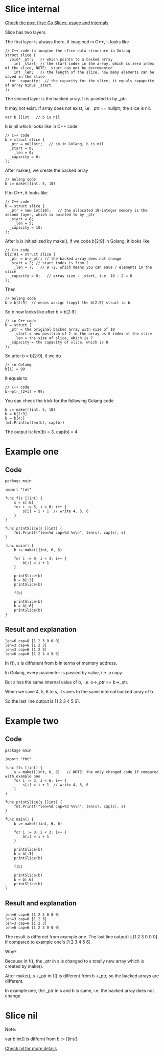 
# Slice internal

[Check the post first: Go Slices: usage and internals](https://blog.golang.org/slices-intro#:~:text=Slice%20internals&text=It%20consists%20of%20a%20pointer,referred%20to%20by%20the%20slice.)

Slice has two layers.

The first layer is always there, if imagined in C++, it looks like
```
// C++ code to imagine the slice data structure in Golang
struct slice {
  void* _ptr;	// which points to a backed array
	int _start;	// the start index in the array, which is zero index of the slice, NOTE: _start can not be decremented
	int _len;	// the length of the slice, how many elements can be saved in the slice 
  int _capacity;  // the capacity for the slice, it equals capapcity of array minus _start
};
```

The second layer is the backed array. It is pointed to by _ptr.

It may not exist. If array does not exist, i.e. _ptr == nullptr, the slice is nil.
```
var b []int   // b is nil
```

b is nil which looks like in C++ code
```
// C++ code
b = struct slice {
  _ptr = nullptr;   // so in Golang, b is nil
  _start = 0;
	_len = 0;
  _capacity = 0;
};
```

After make(), we create the backed array
```
// Golang code
b := make([]int, 5, 10)
```

If in C++, it looks like
```
// C++ code
b = struct slice {
  _ptr = new int[10];   // the allocated 10-integer memory is the second layer, which is pointed to by _ptr
  _start = 0;
	_len = 5;
  _capacity = 10;
};
```

After b is initiazlized by make(), if we code b[2:9] in Golang, it looks like
```
// C++ code
b[2:9] = struct slice {
  _ptr = b->_ptr; // the backed array does not change
  _start = 2; // start index is from 2
	_len = 7;	// 9 -2, which means you can save 7 elements in the slice
  _capacity = 8;   // array size - _start, i.e. 10 - 2 = 8
};
```

Then 
```
// Golang code
b = b[2:9]  // means assign (copy) the b[2:9] struct to b
```

So b now looks like after b = b[2:9]
```
// in C++ code
b = struct {
  _ptr = the original backed array with size of 10
	_start = new position of 2 in the array as 0 index of the slice
	_len = ths size of slice, which is 7
  _capacity = the capacity of slice, which is 8
};
```

So after b = b[2:9], if we do
```
// in Golang
b[1] = 99
```
it equals to 
```
// C++ code
b->ptr_[2+1] = 99;
```

You can check the trick for the following Golang code
```
b := make([]int, 5, 10)
b = b[2:9]
b = b[4:]
fmt.Println(len(b), cap(b))
```

The output is: len(b) = 3, cap(b) = 4

# Example one
## Code
```
package main

import "fmt"

func f(s []int) {
	s = s[:6]
	for i := 3; i < 6; i++ {
		s[i] = i + 1  // write 4, 5, 6
	}
}

func printSlice(s []int) {
	fmt.Printf("len=%d cap=%d %v\n", len(s), cap(s), s)
}

func main() {
	b := make([]int, 6, 6)

	for i := 0; i < 3; i++ {
		b[i] = i + 1
	}

	printSlice(b)
	b = b[:3]
	printSlice(b)

	f(b)

	printSlice(b)
	b = b[:6]
	printSlice(b)
}
```

## Result and explanation
```
len=6 cap=6 [1 2 3 0 0 0]
len=3 cap=6 [1 2 3]
len=3 cap=6 [1 2 3]
len=6 cap=6 [1 2 3 4 5 6]
```

In f(), s is diffenent from b in terms of memory address. 

In Golang, every parameter is passed by value, i.e. a copy.

But s has the same internal value of b, i.e. s->_ptr == b->_ptr.

When we save 4, 5, 6 to s, it saves to the same internal backed array of b.

So the last line output is [1 2 3 4 5 6].

# Example two

## Code 
```
package main

import "fmt"

func f(s []int) {
	s = make([]int, 6, 6)   // NOTE: the only changed code if compared with example one
	for i := 3; i < 6; i++ {
		s[i] = i + 1  // write 4, 5, 6
	}
}

func printSlice(s []int) {
	fmt.Printf("len=%d cap=%d %v\n", len(s), cap(s), s)
}

func main() {
	b := make([]int, 6, 6)

	for i := 0; i < 3; i++ {
		b[i] = i + 1
	}

	printSlice(b)
	b = b[:3]
	printSlice(b)

	f(b)

	printSlice(b)
	b = b[:6]
	printSlice(b)
}
```

## Result and explanation
```
len=6 cap=6 [1 2 3 0 0 0]
len=3 cap=6 [1 2 3]
len=3 cap=6 [1 2 3]
len=6 cap=6 [1 2 3 0 0 0]
```

The result is differnet from example one. The last line output is [1 2 3 0 0 0] if compared to example one's [1 2 3 4 5 6].

Why?

Because in f(), the _ptr in s is changed to a totally new array which is created by make().

After make(), s->_ptr in f() is different from b->_ptr, so the backed arrays are different.

In example one, the _ptr in s and b is same, i.e. the backed array does not change.

# Slice nil

Note:

var b int[] is differnt from b := []int{}

[Check nil for more details](nil.md)